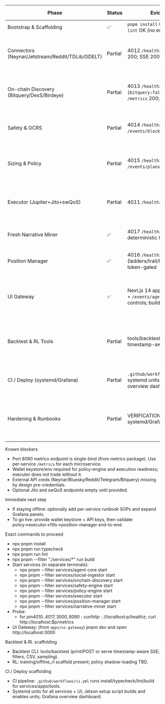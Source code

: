| Phase | Status | Evidence (files/endpoints/logs) | Gaps / Next actions |
| --- | --- | --- | --- |
| Bootstrap & Scaffolding | ✅ | `pnpm install` OK; `pnpm run typecheck` OK; `pnpm run lint` OK (no errors); services build OK | None |
| Connectors (Neynar/Jetstream/Reddit/TDLib/GDELT) | Partial | 4012 `/healthz` degraded (missing keys), `/metrics` 200; SSE 200 on `/events/social` | Provide API creds; validate reconnection + rate-limit handling |
| On-chain Discovery (Bitquery/DexS/Birdeye) | Partial | 4013 `/healthz` `{bitquery:false,dexscreener:false,birdeye:false}`; `/metrics` 200; SSE 200 `/events/candidates` | Add provider keys; verify TTL caches + token bucket behavior |
| Safety & OCRS | Partial | 4014 `/healthz` OK; SSE 200 `/events/safe` and `/events/blocked`; metrics counters wired | Exercise with live candidates; tune OCRS / gates |
| Sizing & Policy | Partial | 4015 `/healthz` awaiting_credentials; SSE 200 `/events/plans`; bandit + sizing in place | Provide keystore; then exercise plan stream end-to-end |
| Executor (Jupiter+Jito+swQoS) | Partial | 4011 `/healthz` OK (RPC connected); `/metrics` 200 | Add wallet + Jito/Jupiter config; validate retries / tip logic |
| Fresh Narrative Miner | ✅ | 4017 `/healthz` OK; SSE 200 `/events/topics`; deterministic harness present (`src/harness.ts`) | Observe with live feeds when available |
| Position Manager | ✅ | 4016 `/healthz` OK; `/metrics` 200; exits (ladders/trail/hard stop/autokill); `/control/flatten` token-gated | Will execute exits once executor is live |
| UI Gateway | ✅ | Next.js 14 app (apps/ui-gateway) reading `/snapshot` + `/events/agent`; Health + Metrics panels; token controls; build OK | Slot-Landing switches to live once Jito telemetry available |
| Backtest & RL Tools | Partial | tools/backtest replay CLI (filters, CSV, sampling, timestamp-aware SSE); training/offline_rl scaffold | Add RL training script + ONNX loader (shadow) in policy-engine |
| CI / Deploy (systemd/Grafana) | Partial | `.github/workflows/ci.yml` builds apps/tools; systemd units (incl. UI); Jetson script; Grafana overview dashboard | Add tests to CI; expand dashboards; add per-env deploy notes |
| Hardening & Runbooks | Partial | VERIFICATION.md present; infra READMEs for systemd/Grafana | Add per-service SOPs and failure signatures; resource tuning notes |

Known blockers
- Port 8090 metrics endpoint is single-bind (from metrics package). Use per-service `/metrics` for each microservice.
- Wallet keystore/env required for policy-engine and execution readiness; executor does not trade without it.
- External API creds (Neynar/Bluesky/Reddit/Telegram/Bitquery) missing by design pre-credentials.
- Optional Jito and swQoS endpoints empty until provided.

Immediate next step
- If staying offline: optionally add per-service runbook SOPs and expand Grafana panels.
- To go live: provide wallet keystore + API keys, then validate policy→executor→fills→position-manager end-to-end.

Exact commands to proceed
- npx pnpm install
- npx pnpm run typecheck
- npx pnpm run lint
- npx pnpm --filter "./services/*" run build
- Start services (in separate terminals):
  - npx pnpm --filter services/agent-core start
  - npx pnpm --filter services/social-ingestor start
  - npx pnpm --filter services/onchain-discovery start
  - npx pnpm --filter services/safety-engine start
  - npx pnpm --filter services/policy-engine start
  - npx pnpm --filter services/executor start
  - npx pnpm --filter services/position-manager start
  - npx pnpm --filter services/narrative-miner start
- Probe:
  - for $p in 4010..4017,3000,8090: curl http://localhost:$p/healthz; curl http://localhost:$p/metrics
- UI Gateway: (from `apps/ui-gateway`) pnpm dev and open http://localhost:3000

Backtest & RL scaffolding
- Backtest CLI: tools/backtest (print/POST or serve timestamp-aware SSE; filters, CSV, sampling).
- RL: training/offline_rl scaffold present; policy shadow-loading TBD.

CI / Deploy scaffolding
- CI pipeline: `.github/workflows/ci.yml` runs install/typecheck/lint/build for services/apps/tools.
- Systemd units for all services + UI; Jetson setup script builds and enables units; Grafana overview dashboard.
